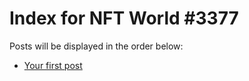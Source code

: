 # Index for NFT World #3377
Posts will be displayed in the order below:

- [Your first post](./001-first.md)

